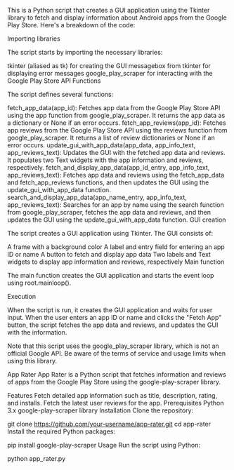 This is a Python script that creates a GUI application using the Tkinter library to fetch and display information about Android apps from the Google Play Store. Here's a breakdown of the code:

Importing libraries

The script starts by importing the necessary libraries:

tkinter (aliased as tk) for creating the GUI messagebox from tkinter for displaying error messages google_play_scraper for interacting with the Google Play Store API Functions

The script defines several functions:

fetch_app_data(app_id): Fetches app data from the Google Play Store API using the app function from google_play_scraper. It returns the app data as a dictionary or None if an error occurs. fetch_app_reviews(app_id): Fetches app reviews from the Google Play Store API using the reviews function from google_play_scraper. It returns a list of review dictionaries or None if an error occurs. update_gui_with_app_data(app_data, app_info_text, app_reviews_text): Updates the GUI with the fetched app data and reviews. It populates two Text widgets with the app information and reviews, respectively. fetch_and_display_app_data(app_id_entry, app_info_text, app_reviews_text): Fetches app data and reviews using the fetch_app_data and fetch_app_reviews functions, and then updates the GUI using the update_gui_with_app_data function. search_and_display_app_data(app_name_entry, app_info_text, app_reviews_text): Searches for an app by name using the search function from google_play_scraper, fetches the app data and reviews, and then updates the GUI using the update_gui_with_app_data function. GUI creation

The script creates a GUI application using Tkinter. The GUI consists of:

A frame with a background color A label and entry field for entering an app ID or name A button to fetch and display app data Two labels and Text widgets to display app information and reviews, respectively Main function

The main function creates the GUI application and starts the event loop using root.mainloop().

Execution

When the script is run, it creates the GUI application and waits for user input. When the user enters an app ID or name and clicks the "Fetch App" button, the script fetches the app data and reviews, and updates the GUI with the information.

Note that this script uses the google_play_scraper library, which is not an official Google API. Be aware of the terms of service and usage limits when using this library.

App Rater
App Rater is a Python script that fetches information and reviews of apps from the Google Play Store using the google-play-scraper library.

Features
Fetch detailed app information such as title, description, rating, and installs.
Fetch the latest user reviews for the app.
Prerequisites
Python 3.x
google-play-scraper library
Installation
Clone the repository:

git clone https://github.com/your-username/app-rater.git
cd app-rater
Install the required Python packages:

pip install google-play-scraper
Usage
Run the script using Python:

python app_rater.py
